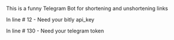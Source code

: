 This is a funny Telegram Bot for shortening and unshortening links

In line # 12  - Need your bitly api_key

In line # 130 - Need your telegram token
